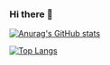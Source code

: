 ### Hi there 👋

[![Anurag's GitHub stats](https://github-readme-stats.vercel.app/api?username=MhmmdAmier&show_icons=true&theme=tokyonight)](https://github.com/anuraghazra/github-readme-stats)

[![Top Langs](https://github-readme-stats.vercel.app/api/top-langs/?username=MhmmdAmier&layout=compact&langs_count=10&theme=tokyonight)](https://github.com/anuraghazra/github-readme-stats)
